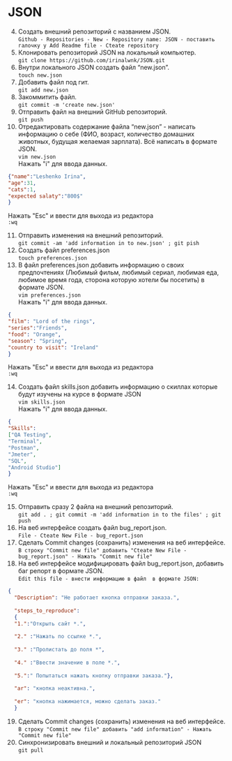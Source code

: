 # JSON 
4. Создать внешний репозиторий c названием JSON.  
 `Github - Repositories - New - Repository name: JSON - поставить галочку у Add Readme file - Cteate repository`  
5. Клонировать репозиторий JSON на локальный компьютер.  
`git clone https://github.com/irinalwnk/JSON.git`  
6. Внутри локального JSON создать файл “new.json”.  
`touch new.json`
7. Добавить файл под гит.  
`git add new.json`
8. Закоммитить файл.  
`git commit -m 'create new.json'`
9. Отправить файл на внешний GitHub репозиторий.  
`git push`
10. Отредактировать содержание файла “new.json” - написать информацию о себе (ФИО, возраст, количество домашних животных, будущая желаемая зарплата). Всё написать в формате JSON.  
`vim new.json`  
Нажать "i" для ввода данных.  
```json  
{"name":"Leshenko Irina",
"age":31,
"cats":1,
"expected salaty":"800$"
}
```
Нажать "Esc" и ввести для выхода из редактора  
	`:wq`  

11. Отправить изменения на внешний репозиторий.  
`git commit -am 'add information in to new.json' ; git pish`  
12. Создать файл preferences.json  
`touch preferences.json `  
13. В файл preferences.json добавить информацию о своих предпочтениях (Любимый фильм, любимый сериал, любимая еда, любимое время года, сторона которую хотели бы посетить) в формате JSON.  
`vim preferences.json`  
Нажать "i" для ввода данных.   
```json
{
"film": "Lord of the rings",
"series":"Friends",
"food": "Orange",
"season": "Spring",
"country to visit": "Ireland"
}
``` 
Нажать "Esc" и ввести для выхода из редактора   
	`:wq`  

14.  Создать файл skills.json добавить информацию о скиллах которые будут изучены на курсе в формате JSON  
`vim skills.json`  
Нажать "i" для ввода данных.   
```json  
{
"Skills":
["QA Testing",
"Terminal",
"Postman",
"Jmeter",
"SQL",
"Android Studio"]
}
```
Нажать "Esc" и ввести для выхода из редактора  
	`:wq`  

15.  Отправить сразу 2 файла на внешний репозиторий.  
`git add . ; git commit -m 'add information in to the files' ; git push`  
16. На веб интерфейсе создать файл bug_report.json.  
`File - Cteate New File - bug_report.json`  
17. Сделать Commit changes (сохранить) изменения на веб интерфейсе.  
`В строку "Commit new file" добавить "Cteate New File - bug_report.json" - Нажать "Commit new file"`  
 18. На веб интерфейсе модифицировать файл bug_report.json, добавить баг репорт в формате JSON.  
`Edit this file - внести информацию в файл  в формате JSON:`
```json
{
  "Description": "Не работает кнопка отправки заказа.",
  
  "steps_to_reproduce":  
  {
  "1.":"Открыть сайт *.",
  
  "2." :"Нажать по ссылке *.",
  
  "3." :"Пролистать до поля *",
  
  "4." :"Ввести значение в поле *.",
  
  "5.":" Попытаться нажать кнопку отправки заказа."},
  
  "ar": "кнопка неактивна.",
  
  "er": "кнопка нажимается, можно сделать заказ."
  } 

```

19. Сделать Commit changes (сохранить) изменения на веб интерфейсе.  
`В строку "Commit new file" добавить "add information" - Нажать "Commit new file"`  
20. Синхронизировать внешний и локальный репозиторий JSON  
`git pull`  

